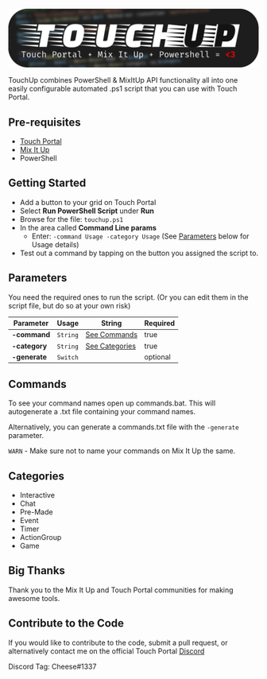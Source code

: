 
![](image.png)

TouchUp combines PowerShell & MixItUp API functionality all into one easily configurable automated .ps1 script that you can use with Touch Portal.

## Pre-requisites
- [Touch Portal](https://www.touch-portal.com/)
- [Mix It Up](https://mixitupapp.com/)
- PowerShell

## **Getting Started**

- Add a button to your grid on Touch Portal
- Select **Run PowerShell Script** under **Run**
- Browse for the file: `touchup.ps1`
- In the area called **Command Line params**
    - Enter: `-command Usage -category Usage` (See [Parameters](#Parameters) below for Usage details)
- Test out a command by tapping on the button you assigned the script to.

## **Parameters** 

You need the required ones to run the script. (Or you can edit them in the script file, but do so at your own risk)

| Parameter    | Usage        | String  | Required
|------------------|-|-| -|
| **-command** | `String` | [See Commands](#Commands) | true
| **-category**| `String` |[See Categories](#Categories) | true
| **-generate** | `Switch` |  | optional

## Commands

To see your command names open up commands.bat. This will autogenerate a .txt file containing your command names.

Alternatively, you can generate a commands.txt file with the `-generate` parameter.

`WARN` - Make sure not to name your commands on Mix It Up the same.

## Categories

- Interactive 
- Chat 
- Pre-Made
- Event
- Timer
- ActionGroup
- Game

## Big Thanks

Thank you to the Mix It Up and Touch Portal communities for making awesome tools.

## Contribute to the Code

If you would like to contribute to the code, submit a pull request, or alternatively contact me on the official Touch Portal [Discord](discord.gg/MgxQb8r)

Discord Tag: Cheese#1337
